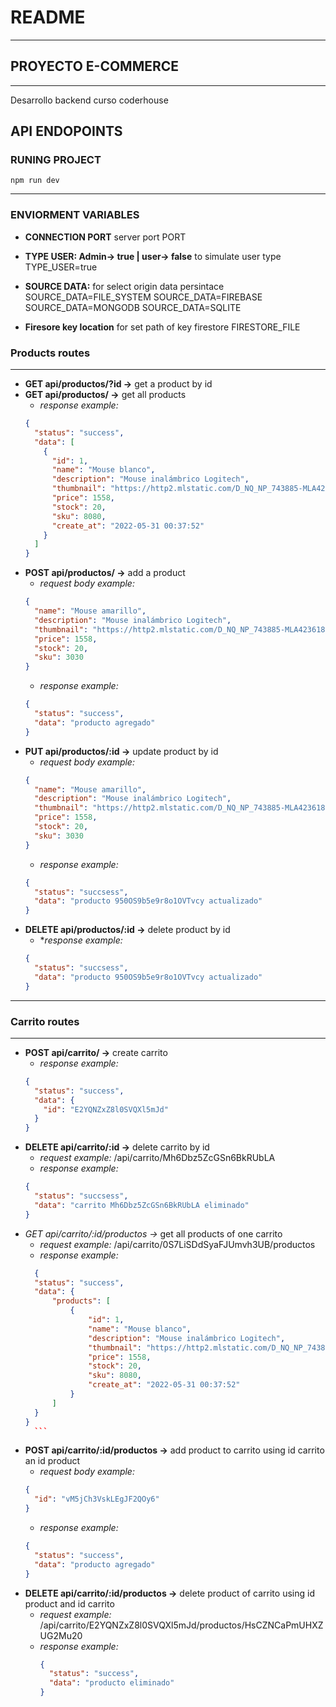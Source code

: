 # README

---

## PROYECTO E-COMMERCE

---

Desarrollo backend curso coderhouse

## API ENDOPOINTS

### RUNING PROJECT

    npm run dev

---

### ENVIORMENT VARIABLES

- **CONNECTION PORT** server port
  PORT

- **TYPE USER: Admin-> true | user-> false** to simulate user type
  TYPE_USER=true

- **SOURCE DATA:** for select origin data persintace
  SOURCE_DATA=FILE_SYSTEM
  SOURCE_DATA=FIREBASE
  SOURCE_DATA=MONGODB
  SOURCE_DATA=SQLITE

- **Firesore key location** for set path of key firestore
  FIRESTORE_FILE

### Products routes

---

- **GET api/productos/?id ->** get a product by id
- **GET api/productos/ ->** get all products
  - _response example:_
  ```json
  {
    "status": "success",
    "data": [
      {
        "id": 1,
        "name": "Mouse blanco",
        "description": "Mouse inalámbrico Logitech",
        "thumbnail": "https://http2.mlstatic.com/D_NQ_NP_743885-MLA42361842481_062020-O.webp",
        "price": 1558,
        "stock": 20,
        "sku": 8080,
        "create_at": "2022-05-31 00:37:52"
      }
    ]
  }
  ```
- **POST api/productos/ ->** add a product
  - _request body example:_
  ```json
  {
    "name": "Mouse amarillo",
    "description": "Mouse inalámbrico Logitech",
    "thumbnail": "https://http2.mlstatic.com/D_NQ_NP_743885-MLA42361842481_062020-O.webp",
    "price": 1558,
    "stock": 20,
    "sku": 3030
  }
  ```
  - _response example:_
  ```json
  {
    "status": "success",
    "data": "producto agregado"
  }
  ```
- **PUT api/productos/:id ->** update product by id
  - _request body example:_
  ```json
  {
    "name": "Mouse amarillo",
    "description": "Mouse inalámbrico Logitech",
    "thumbnail": "https://http2.mlstatic.com/D_NQ_NP_743885-MLA42361842481_062020-O.webp",
    "price": 1558,
    "stock": 20,
    "sku": 3030
  }
  ```
  - _response example:_
  ```json
  {
    "status": "succsess",
    "data": "producto 950OS9b5e9r8o1OVTvcy actualizado"
  }
  ```
- **DELETE api/productos/:id ->** delete product by id
  - \*_response example:_
  ```json
  {
    "status": "succsess",
    "data": "producto 950OS9b5e9r8o1OVTvcy actualizado"
  }
  ```

---

### Carrito routes

---

- **POST api/carrito/ ->** create carrito
  - _response example:_
  ```json
  {
    "status": "success",
    "data": {
      "id": "E2YQNZxZ8l0SVQXl5mJd"
    }
  }
  ```
- **DELETE api/carrito/:id ->** delete carrito by id
  - _request example:_ /api/carrito/Mh6Dbz5ZcGSn6BkRUbLA
  - _response example:_
  ```json
  {
    "status": "succsess",
    "data": "carrito Mh6Dbz5ZcGSn6BkRUbLA eliminado"
  }
  ```
- _GET api/carrito/:id/productos ->_ get all products of one carrito
  - _request example:_ /api/carrito/0S7LiSDdSyaFJUmvh3UB/productos
  - _response example:_
  ````json
    {
  	"status": "success",
  	"data": {
  		"products": [
  			{
  				"id": 1,
  				"name": "Mouse blanco",
  				"description": "Mouse inalámbrico Logitech",
  				"thumbnail": "https://http2.mlstatic.com/D_NQ_NP_743885-MLA42361842481_062020-O.webp",
  				"price": 1558,
  				"stock": 20,
  				"sku": 8080,
  				"create_at": "2022-05-31 00:37:52"
  			}
  		]
  	}
  }
    ```

- **POST api/carrito/:id/productos ->** add product to carrito using id carrito an id product
  - _request body example:_
  ```json
  {
    "id": "vM5jCh3VskLEgJF2QOy6"
  }
  ```
  - _response example:_
  ```json
  {
    "status": "success",
    "data": "producto agregado"
  }
  ```
- **DELETE api/carrito/:id/productos ->** delete product of carrito using id product and id carrito
  - _request example:_ /api/carrito/E2YQNZxZ8l0SVQXl5mJd/productos/HsCZNCaPmUHXZUG2Mu20
  - _response example:_
    ```json
    {
      "status": "success",
      "data": "producto eliminado"
    }
    ```
